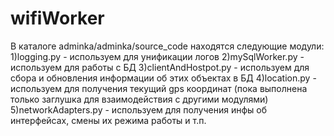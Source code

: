 # wifiWorker
В каталоге adminka/adminka/source_code находятся следующие модули:
1)logging.py - используем для унификации логов
2)mySqlWorker.py - используем для работы с БД
3)clientAndHostpot.py - используем для сбора и обновления информации об этих объектах в БД
4)location.py - используем для получения текущий gps координат (пока выполнена только заглушка для взаимодействия с
                другими модулями)
5)networkAdapters.py - используем для получения инфы об интерфейсах, смены их режима работы и т.п.
